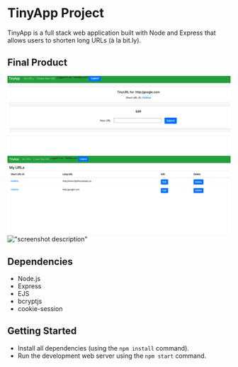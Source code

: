 # TinyApp Project

TinyApp is a full stack web application built with Node and Express that allows users to shorten long URLs (à la bit.ly).

## Final Product

!["Example of created URL"](https://github.com/MPNose/tinyapp/blob/main/docs/URL_example.png?raw=true)
!["URLs page"](https://github.com/MPNose/tinyapp/blob/main/docs/URLs_page.png?raw=true)
!["screenshot description"](#)

## Dependencies

- Node.js
- Express
- EJS
- bcryptjs
- cookie-session

## Getting Started

- Install all dependencies (using the `npm install` command).
- Run the development web server using the `npm start` command.
